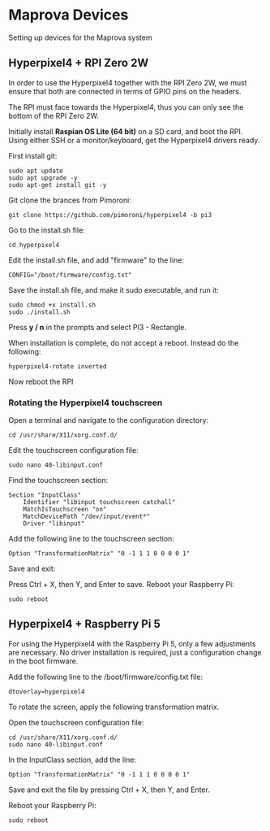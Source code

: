 
# Maprova Devices

Setting up devices for the Maprova system

## Hyperpixel4 + RPI Zero 2W
In order to use the Hyperpixel4 together with the RPI Zero 2W, we must ensure that both are connected in terms of GPIO pins on the headers. 

The RPI must face towards the Hyperpixel4, thus you can only see the bottom of the RPI Zero 2W.

Initially install **Raspian OS Lite (64 bit)** on a SD card, and boot the RPI. Using either SSH or a monitor/keyboard, get the Hyperpixel4 drivers ready.

First install git:

```
sudo apt update
sudo apt upgrade -y
sudo apt-get install git -y
```

Git clone the brances from Pimoroni:
```
git clone https://github.com/pimoroni/hyperpixel4 -b pi3

```

Go to the install.sh file:
```
cd hyperpixel4
```

Edit the install.sh file, and add "firmware" to the line:
```
CONFIG="/boot/firmware/config.txt"
```

Save the install.sh file, and make it sudo executable, and run it:

```
sudo chmod +x install.sh
sudo ./install.sh
```

Press **y / n** in the prompts and select PI3 - Rectangle. 

When installation is complete, do not accept a reboot. Instead do the following:

```
hyperpixel4-rotate inverted
```

Now reboot the RPI

### Rotating the Hyperpixel4 touchscreen

Open a terminal and navigate to the configuration directory:

```
cd /usr/share/X11/xorg.conf.d/
```
Edit the touchscreen configuration file:
```
sudo nano 40-libinput.conf
```
Find the touchscreen section:
```
Section "InputClass"
    Identifier "libinput touchscreen catchall"
    MatchIsTouchscreen "on"
    MatchDevicePath "/dev/input/event*"
    Driver "libinput"
```
Add the following line to the touchscreen section:
```
Option "TransformationMatrix" "0 -1 1 1 0 0 0 0 1"
```
Save and exit:

Press Ctrl + X, then Y, and Enter to save.
Reboot your Raspberry Pi:

```
sudo reboot
```



## Hyperpixel4 + Raspberry Pi 5 ##
For using the Hyperpixel4 with the Raspberry Pi 5, only a few adjustments are necessary. No driver installation is required, just a configuration change in the boot firmware.

Add the following line to the /boot/firmware/config.txt file:
```
dtoverlay=hyperpixel4
```

To rotate the screen, apply the following transformation matrix.

Open the touchscreen configuration file:

```
cd /usr/share/X11/xorg.conf.d/
sudo nano 40-libinput.conf
```
In the InputClass section, add the line:

```
Option "TransformationMatrix" "0 -1 1 1 0 0 0 0 1"
```
Save and exit the file by pressing Ctrl + X, then Y, and Enter.

Reboot your Raspberry Pi:
```
sudo reboot
```
